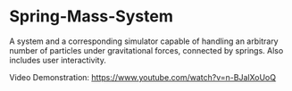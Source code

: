 # Spring-Mass-System

A system and a corresponding simulator capable of handling an arbitrary number of particles under
gravitational forces, connected by springs. Also includes user interactivity.

Video Demonstration: https://www.youtube.com/watch?v=n-BJalXoUoQ
